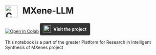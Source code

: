 # <img src="https://research.marc27.com/_app/immutable/assets/logo_marc27.B__kGcan.svg" alt="Company Logo" width="40" style="vertical-align:middle; margin-right:10px;"> MXene-LLM

[![Open In Colab](https://colab.research.google.com/assets/colab-badge.svg)](https://colab.research.google.com/github/MARC27-Internet-Private-Limited/MXene-LLM/blob/main/MXene.ipynb)
<a href="https://research.marc27.com/projects/prism-llm" style="display: inline-flex; align-items: center; background-color: #333; padding: 8px 12px; border-radius: 4px; text-decoration: none;">
  <img src="https://research.marc27.com/_app/immutable/assets/logo_marc27.B__kGcan.svg" alt="Company Logo" style="height: 24px; margin-right: 8px;">
  <span style="color: #fff; font-weight: bold;">Visit the project</span>
</a>

This notebook is a part of the greater Platform for Research in Intelligent Synthesis of MXenes project
